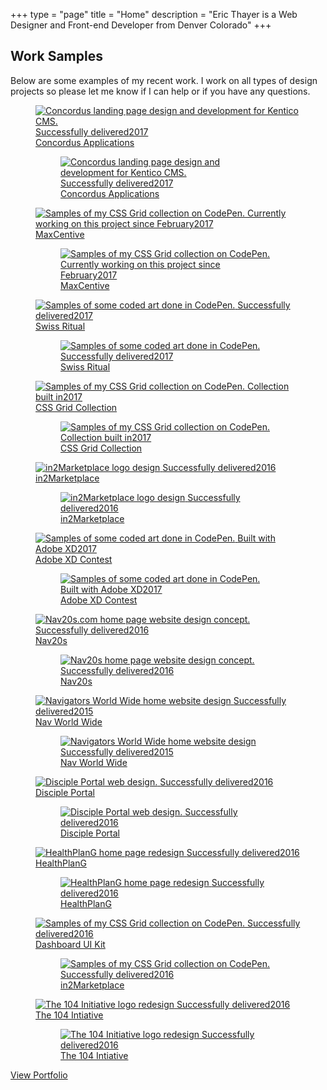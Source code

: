 +++
type = "page"
title = "Home"
description = "Eric Thayer is a Web Designer and Front-end Developer from Denver Colorado"
+++

<!-- Portfolio Home -->
<section id="portfolio-home" class="pt-3">
  <!-- Section Title -->
  <div class="container align-center">
    <h2 id="work-samples">Work Samples</h2>
    <p class="sub-header mb-1 mw-35em md-pr-pl-3">Below are some examples of my recent work. I work on all types of design projects so please let me know if I can help or if you have any questions.</p>
  </div>
</section>

<!-- Project Samples -->
<section id="project-samples" class="pt-pb-2">
  <div class="container container-fluid">
    <!-- Work Examples -->
    <div class="flex-layout l-media-grid">
      <!-- Concordus -->
      <figure class="media-item">
        <a class="media-wrap img" href="#0">
            <img class="lazyload" data-src="images/content-img/16x9/img-16x9-Concordus-RWD-MD.jpg" data-srcset="images/content-img/16x9/img-16x9-Concordus-RWD-LG.jpg 2000w, images/content-img/16x9/img-16x9-Concordus-RWD-MD.jpg 1900w" alt="Concordus landing page design and development for Kentico CMS.">
            <time class="time-stamp" datetime="2017"><span class="sr-only">Successfully delivered</span>2017</time>
            <figcaption class="media-caption" aria-hidden="true">
              <span class="project-title">Concordus Applications</span>                  
            </figcaption>
          </a>
        <noscript>
          <figure class="media-item">
            <a href="#0">
              <img src="images/content-img/16x9/img-16x9-Concordus-RWD-MD.jpg" srcset="images/content-img/16x9/img-16x9-Concordus-RWD-LG.jpg 2000w, images/content-img/16x9/img-16x9-Concordus-RWD-MD.jpg 1900w" alt="Concordus landing page design and development for Kentico CMS.">
              <time class="time-stamp" datetime="2017"><span class="sr-only">Successfully delivered</span>2017</time>
              <figcaption class="media-caption" aria-hidden="true">
                <span class="project-title">Concordus Applications</span>                  
              </figcaption>
            </a>
          </figure>
        </noscript>
      </figure>
      <!-- MaxCentive -->
      <figure class="media-item media-light">
        <a class="media-wrap img" href="#0">
            <img class="lazyload" data-src="images/content-img/16x9/img-16x9-MaxCentive-2-MD.jpg" data-srcset="images/content-img/16x9/img-16x9-MaxCentive-2-LG.jpg 2000w, images/content-img/16x9/img-16x9-MaxCentive-2-MD.jpg 1900w" alt="Samples of my CSS Grid collection on CodePen.">
            <time class="time-stamp" datetime="2017"><span class="sr-only">Currently working on this project since February</span>2017</time>
            <figcaption class="media-caption" aria-hidden="true">
              <span class="project-title">MaxCentive</span>
            </figcaption>
          </a>
        <noscript>
          <figure class="media-item media-light"> 
            <a href="#0">
                <img src="images/content-img/16x9/img-16x9-MaxCentive-2-MD.jpg" srcset="images/content-img/16x9/img-16x9-MaxCentive-2-LG.jpg 2000w, images/content-img/16x9/img-16x9-MaxCentive-2-MD.jpg 1900w" alt="Samples of my CSS Grid collection on CodePen.">
                <time class="time-stamp" datetime="2017"><span class="sr-only">Currently working on this project since February</span>2017</time>
            <figcaption class="media-caption" aria-hidden="true">
              <span class="project-title">MaxCentive</span>
            </figcaption>
              </a>
          </figure>
        </noscript>
      </figure>
      <!-- Swiss Ritual -->
      <figure class="media-item">
        <a class="media-wrap img" href="//codepen.io/collection/DRGMBP/">
            <img class="lazyload" data-src="images/content-img/16x9/img-16x9-SR-Future-Islands-MD.jpg" data-srcset="images/content-img/16x9/img-16x9-SR-Future-Islands-LG.jpg 2000w, images/content-img/16x9/img-16x9-SR-Future-Islands-MD.jpg 1900w" alt="Samples of some coded art done in CodePen.">
            <time class="time-stamp" datetime="2017"><span class="sr-only">Successfully delivered</span>2017</time>
            <figcaption class="media-caption" aria-hidden="true">
              <span class="project-title">Swiss Ritual</span>                  
            </figcaption>
          </a>
        <noscript>
          <figure class="media-item">
            <a href="//codepen.io/collection/DRGMBP/">
              <img class="lazyload" src="images/content-img/16x9/img-16x9-SR-Future-Islands-MD.jpg" srcset="images/content-img/16x9/img-16x9-SR-Future-Islands-LG.jpg 2000w, images/content-img/16x9/img-16x9-SR-Future-Islands-MD.jpg 1900w" alt="Samples of some coded art done in CodePen.">
              <time class="time-stamp" datetime="2017"><span class="sr-only">Successfully delivered</span>2017</time>
              <figcaption class="media-caption" aria-hidden="true">
                <span class="project-title">Swiss Ritual</span>                  
              </figcaption>
            </a>
          </figure>
        </noscript>
      </figure>
      <!-- CSS Grid Samples -->
      <figure class="media-item">
        <a class="media-wrap img" href="//codepen.io/collection/XWovqe/">
            <img class="lazyload" data-src="images/content-img/16x9/img-16x9-CSS-Grid-samples-MD.jpg" data-srcset="images/content-img/16x9/img-16x9-CSS-Grid-samples-LG.jpg 2000w, images/content-img/16x9/img-16x9-CSS-Grid-samples-MD.jpg 1900w" alt="Samples of my CSS Grid collection on CodePen.">
            <time class="time-stamp" datetime="2017"><span class="sr-only">Collection built in</span>2017</time>
            <figcaption class="media-caption" aria-hidden="true">
              <span class="project-title">CSS Grid Collection</span>
            </figcaption>
          </a>
        <noscript>
          <figure class="media-item">
            <a href="//codepen.io/collection/XWovqe/">
                <img src="images/content-img/16x9/img-16x9-CSS-Grid-samples-MD.jpg" srcset="images/content-img/16x9/img-16x9-CSS-Grid-samples-LG.jpg 2000w, images/content-img/16x9/img-16x9-CSS-Grid-samples-MD.jpg 1900w" alt="Samples of my CSS Grid collection on CodePen.">
                <time class="time-stamp" datetime="2017"><span class="sr-only">Collection built in</span>2017</time>
                <figcaption class="media-caption" aria-hidden="true">
                  <span class="project-title">CSS Grid Collection</span>
                </figcaption>
              </a>
          </figure>
        </noscript>
      </figure>
      <!-- in2M Logo -->
      <figure class="media-item media-light">
        <a class="media-wrap img" href="#0">
            <img class="lazyload" data-src="images/content-img/16x9/img-16x9-in2M-logo-MD.jpg" data-srcset="images/content-img/16x9/img-16x9-in2M-logo-LG.jpg 2000w, images/content-img/16x9/img-16x9-in2M-logo-MD.jpg 1900w" alt="in2Marketplace logo design">
            <time class="time-stamp" datetime="2016"><span class="sr-only">Successfully delivered</span>2016</time>
            <figcaption class="media-caption" aria-hidden="true">
              <span class="project-title">in2Marketplace</span>
            </figcaption>
          </a>
        <noscript>
          <figure class="media-item media-light">
            <a href="#0">
                <img src="images/content-img/16x9/img-16x9-in2M-logo-MD.jpg" srcset="images/content-img/16x9/img-16x9-in2M-logo-LG.jpg 2000w, images/content-img/16x9/img-16x9-in2M-logo-MD.jpg 1900w" alt="in2Marketplace logo design">
                <time class="time-stamp" datetime="2016"><span class="sr-only">Successfully delivered</span>2016</time>
                <figcaption class="media-caption" aria-hidden="true">
                  <span class="project-title">in2Marketplace</span>
                </figcaption>
              </a>
          </figure>
        </noscript>
      </figure>
      <!-- Adobe XD Contest -->
      <figure class="media-item">
        <a class="media-wrap img" href="#0">
            <img class="lazyload" data-src="images/content-img/16x9/img-16x9-XD-profile-contest-MD.jpg" data-srcset="images/content-img/16x9/img-16x9-XD-profile-contest-LG.jpg 2000w, images/content-img/16x9/img-16x9-XD-profile-contest-MD.jpg 1900w" alt="Samples of some coded art done in CodePen.">
            <time class="time-stamp" datetime="2017"><span class="sr-only">Built with Adobe XD</span>2017</time>
            <figcaption class="media-caption" aria-hidden="true">
              <span class="project-title">Adobe XD Contest</span>
            </figcaption>
          </a>
        <noscript>
          <figure class="media-item">
            <a href="#0">
              <img src="images/content-img/16x9/img-16x9-XD-profile-contest-MD.jpg" srcset="images/content-img/16x9/img-16x9-XD-profile-contest-LG.jpg 2000w, images/content-img/16x9/img-16x9-XD-profile-contest-MD.jpg 1900w" alt="Samples of some coded art done in CodePen.">
              <time class="time-stamp" datetime="2017"><span class="sr-only">Built with Adobe XD</span>2017</time>
              <figcaption class="media-caption" aria-hidden="true">
                <span class="project-title">Adobe XD Contest</span>
              </figcaption>
            </a>
          </figure>
        </noscript>
      </figure>
      <!-- Nav20s -->
      <figure class="media-item">
        <a class="media-wrap img" href="#0">
            <img class="lazyload" data-src="images/content-img/16x9/img-16x9-Nav20s-MD.jpg" data-srcset="images/content-img/16x9/img-16x9-Nav20s-MD.jpg 2000w, images/content-img/16x9/img-16x9-Nav20s-SM.jpg 1900w" alt="Nav20s.com home page website design concept.">
            <time class="time-stamp" datetime="2016"><span class="sr-only">Successfully delivered</span>2016</time>
            <figcaption class="media-caption" aria-hidden="true">
              <span class="project-title">Nav20s</span>
            </figcaption>
          </a>
        <noscript>
          <figure class="media-item">
            <a href="#0">
              <img src="images/content-img/16x9/img-16x9-Nav20s-MD.jpg" srcset="images/content-img/16x9/img-16x9-Nav20s-MD.jpg 2000w, images/content-img/16x9/img-16x9-Nav20s-SM.jpg 1900w" alt="Nav20s home page website design concept.">
              <time class="time-stamp" datetime="2016"><span class="sr-only">Successfully delivered</span>2016</time>
              <figcaption class="media-caption" aria-hidden="true">
                <span class="project-title">Nav20s</span>
              </figcaption>
            </a>
          </figure>
        </noscript>
      </figure>          
      <!-- Nav World Wide -->
      <figure class="media-item">
        <a class="media-wrap img" href="#0">
            <img class="lazyload" data-src="images/content-img/16x9/img-16x9-NWW-MD.jpg" data-srcset="images/content-img/16x9/img-16x9-NWW-MD.jpg 2000w, images/content-img/16x9/img-16x9-NWW-SM.jpg 1900w" alt="Navigators World Wide home website design">
            <time class="time-stamp" datetime="2015"><span class="sr-only">Successfully delivered</span>2015</time>
            <figcaption class="media-caption" aria-hidden="true">
              <span class="project-title">Nav World Wide</span>
            </figcaption>
          </a>
        <noscript>
          <figure class="media-item">
            <a href="#0">
              <img src="images/content-img/16x9/img-16x9-NWW-MD.jpg" srcset="images/content-img/16x9/img-16x9-NWW-MD.jpg 2000w, images/content-img/16x9/img-16x9-NWW-SM.jpg 1900w" alt="Navigators World Wide home website design">
              <time class="time-stamp" datetime="2016"><span class="sr-only">Successfully delivered</span>2015</time>
              <figcaption class="media-caption" aria-hidden="true">
                <span class="project-title">Nav World Wide</span>
              </figcaption>
            </a>
          </figure>
        </noscript>
      </figure>
      <!-- DPI -->
      <figure class="media-item media-light">
        <a class="media-wrap img" href="#0">
            <img class="lazyload" data-src="images/content-img/16x9/img-16x9-DPI-home-MD.jpg" data-srcset="images/content-img/16x9/img-16x9-DPI-home-MD.jpg 2000w, images/content-img/16x9/img-16x9-DPI-home-SM.jpg 1900w" alt="Disciple Portal web design.">
            <time class="time-stamp" datetime="2016"><span class="sr-only">Successfully delivered</span>2016</time>
            <figcaption class="media-caption" aria-hidden="true">
              <span class="project-title">Disciple Portal</span>
            </figcaption>                
          </a>
        <noscript>
          <figure class="media-item media-light">
            <a href="#0">
              <img src="images/content-img/16x9/img-16x9-DPI-home-MD.jpg" srcset="images/content-img/16x9/img-16x9-DPI-home-MD.jpg 2000w, images/content-img/16x9/img-16x9-DPI-home-SM.jpg 1900w" alt="Disciple Portal web design.">
              <time class="time-stamp" datetime="2016"><span class="sr-only">Successfully delivered</span>2016</time>
              <figcaption class="media-caption" aria-hidden="true">
                <span class="project-title">Disciple Portal</span>
              </figcaption>
            </a>
          </figure>
        </noscript>
      </figure>          
      <!-- HPG -->
      <figure class="media-item">
        <a class="media-wrap img" href="#0">
            <img class="lazyload" data-src="images/content-img/16x9/img-16x9-HPG-MD.jpg" data-srcset="images/content-img/16x9/img-16x9-HPG-MD.jpg 2000w, images/content-img/16x9/img-16x9-HPG-SM.jpg 1900w" alt="HealthPlanG home page redesign">
          <time class="time-stamp" datetime="2016"><span class="sr-only">Successfully delivered</span>2016</time>
            <figcaption class="media-caption" aria-hidden="true">
              <span class="project-title">HealthPlanG</span>
            </figcaption>
          </a>
        <noscript>
          <figure class="media-item">
            <a href="#0">
                <img src="images/content-img/16x9/img-16x9-HPG-MD.jpg" srcset="images/content-img/16x9/img-16x9-HPG-MD.jpg 2000w, images/content-img/16x9/img-16x9-HPG-SM.jpg 1900w" alt="HealthPlanG home page redesign">
                <time class="time-stamp" datetime="2016"><span class="sr-only">Successfully delivered</span>2016</time>
                <figcaption class="media-caption" aria-hidden="true">
                  <span class="project-title">HealthPlanG</span>
                </figcaption>
              </a>
          </figure>
        </noscript>
      </figure>          
      <!-- Adobe XD Dashboard UI Kit -->
      <figure class="media-item">
        <a class="media-wrap img" href="#0">
            <img class="lazyload" data-src="images/content-img/16x9/img-16x9-XD-dashboard-MD.jpg" data-srcset="images/content-img/16x9/img-16x9-XD-dashboard-LG.jpg 2000w, images/content-img/16x9/img-16x9-XD-dashboard-MD.jpg 1900w" alt="Samples of my CSS Grid collection on CodePen.">
            <time class="time-stamp" datetime="2016"><span class="sr-only">Successfully delivered</span>2016</time>
            <figcaption class="media-caption" aria-hidden="true">
              <span class="project-title">Dashboard UI Kit</span>
            </figcaption>
          </a>
        <noscript>
          <figure class="media-item">
            <a href="#0">
                <img src="images/content-img/16x9/img-16x9-XD-dashboard-MD.jpg" srcset="images/content-img/16x9/img-16x9-XD-dashboard-LG.jpg 2000w, images/content-img/16x9/img-16x9-XD-dashboard-MD.jpg 1900w" alt="Samples of my CSS Grid collection on CodePen.">
                <time class="time-stamp" datetime="2016"><span class="sr-only">Successfully delivered</span>2016</time>
                <figcaption class="media-caption" aria-hidden="true">
                  <span class="project-title">in2Marketplace</span>
                </figcaption>
              </a>
          </figure>
        </noscript>
      </figure>
      <!-- The 104 Initiative logo -->
      <figure class="media-item">
        <a class="media-wrap img" href="#0">
            <img class="lazyload" data-src="images/content-img/16x9/img-16x9-104v2-logo-MD.jpg" data-srcset="images/content-img/16x9/img-16x9-104v2-logo-MD.jpg 2000w, images/content-img/16x9/img-16x9-104v2-logo-SM.jpg 1900w" alt="The 104 Initiative logo redesign">
            <time class="time-stamp" datetime="2016"><span class="sr-only">Successfully delivered</span>2016</time>
            <figcaption class="media-caption" aria-hidden="true">
              <span class="project-title">The 104 Intiative</span>
            </figcaption>
          </a>
        <noscript>
          <figure class="media-item">
            <a href="#0">
                <img src="images/content-img/16x9/img-16x9-104v2-logo-MD.jpg" srcset="images/content-img/16x9/img-16x9-104v2-logo-MD.jpg 2000w, images/content-img/16x9/img-16x9-104v2-logo-SM.jpg 1900w" alt="The 104 Initiative logo redesign">
                <time class="time-stamp" datetime="2016"><span class="sr-only">Successfully delivered</span>2016</time>
                <figcaption class="media-caption" aria-hidden="true">
                  <span class="project-title">The 104 Intiative</span>
                </figcaption>
              </a>
          </figure>
        </noscript>
      </figure>
    </div>
    <a class="cta-link" href="portfolio/">View Portfolio</a>
  </div>
</section>